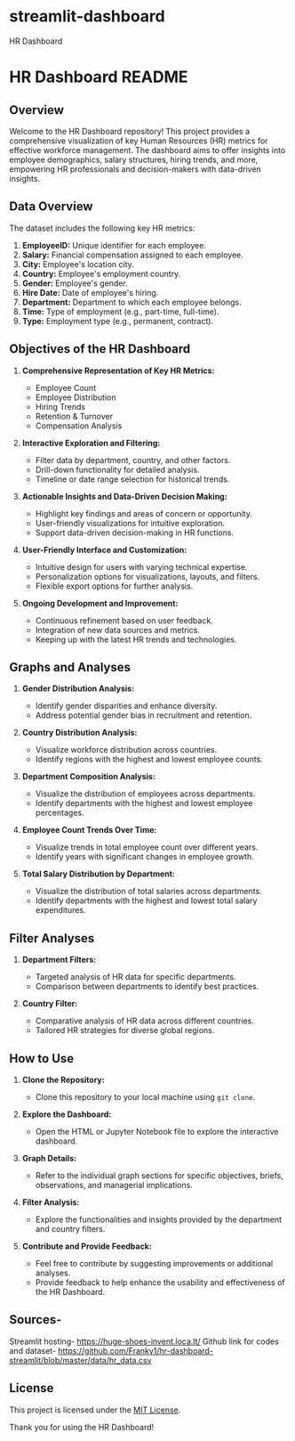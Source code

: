 # streamlit-dashboard
HR Dashboard
# HR Dashboard README

## Overview

Welcome to the HR Dashboard repository! This project provides a comprehensive visualization of key Human Resources (HR) metrics for effective workforce management. The dashboard aims to offer insights into employee demographics, salary structures, hiring trends, and more, empowering HR professionals and decision-makers with data-driven insights.

## Data Overview

The dataset includes the following key HR metrics:

1. **EmployeeID:** Unique identifier for each employee.
2. **Salary:** Financial compensation assigned to each employee.
3. **City:** Employee's location city.
4. **Country:** Employee's employment country.
5. **Gender:** Employee's gender.
6. **Hire Date:** Date of employee's hiring.
7. **Department:** Department to which each employee belongs.
8. **Time:** Type of employment (e.g., part-time, full-time).
9. **Type:** Employment type (e.g., permanent, contract).

## Objectives of the HR Dashboard

1. **Comprehensive Representation of Key HR Metrics:**
   - Employee Count
   - Employee Distribution
   - Hiring Trends
   - Retention & Turnover
   - Compensation Analysis

2. **Interactive Exploration and Filtering:**
   - Filter data by department, country, and other factors.
   - Drill-down functionality for detailed analysis.
   - Timeline or date range selection for historical trends.

3. **Actionable Insights and Data-Driven Decision Making:**
   - Highlight key findings and areas of concern or opportunity.
   - User-friendly visualizations for intuitive exploration.
   - Support data-driven decision-making in HR functions.

4. **User-Friendly Interface and Customization:**
   - Intuitive design for users with varying technical expertise.
   - Personalization options for visualizations, layouts, and filters.
   - Flexible export options for further analysis.

5. **Ongoing Development and Improvement:**
   - Continuous refinement based on user feedback.
   - Integration of new data sources and metrics.
   - Keeping up with the latest HR trends and technologies.

## Graphs and Analyses

1. **Gender Distribution Analysis:**
   - Identify gender disparities and enhance diversity.
   - Address potential gender bias in recruitment and retention.

2. **Country Distribution Analysis:**
   - Visualize workforce distribution across countries.
   - Identify regions with the highest and lowest employee counts.

3. **Department Composition Analysis:**
   - Visualize the distribution of employees across departments.
   - Identify departments with the highest and lowest employee percentages.

4. **Employee Count Trends Over Time:**
   - Visualize trends in total employee count over different years.
   - Identify years with significant changes in employee growth.

5. **Total Salary Distribution by Department:**
   - Visualize the distribution of total salaries across departments.
   - Identify departments with the highest and lowest total salary expenditures.

## Filter Analyses

1. **Department Filters:**
   - Targeted analysis of HR data for specific departments.
   - Comparison between departments to identify best practices.

2. **Country Filter:**
   - Comparative analysis of HR data across different countries.
   - Tailored HR strategies for diverse global regions.

## How to Use

1. **Clone the Repository:**
   - Clone this repository to your local machine using `git clone`.

2. **Explore the Dashboard:**
   - Open the HTML or Jupyter Notebook file to explore the interactive dashboard.

3. **Graph Details:**
   - Refer to the individual graph sections for specific objectives, briefs, observations, and managerial implications.

4. **Filter Analysis:**
   - Explore the functionalities and insights provided by the department and country filters.

5. **Contribute and Provide Feedback:**
   - Feel free to contribute by suggesting improvements or additional analyses.
   - Provide feedback to help enhance the usability and effectiveness of the HR Dashboard.

## Sources-

Streamlit hosting- https://huge-shoes-invent.loca.lt/
Github link for codes and dataset- https://github.com/Franky1/hr-dashboard-streamlit/blob/master/data/hr_data.csv

## License

This project is licensed under the [MIT License](LICENSE).

Thank you for using the HR Dashboard!
